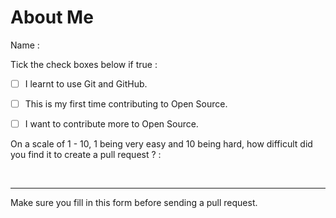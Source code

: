 <!-- ⚠️⚠️ Do Not Delete These Comments. ⚠️⚠️ -->
<!-- Please read these comments/instructions carefully and do accordingly  -->
<!-- Read our Code of Conduct: https://github.com/Open-Source-Community-VIT-AP/Hacktoberfest-2020/blob/master/.github/CODE_OF_CONDUCT.md -->

# About Me

<!--- Fill in the details below before sending us a pull request -->

Name : 

<!--- To mark a checkbox, just add an x between the square brackets.
      Example : [ ] becomes [x] -->
      
Tick the check boxes below if true : 

- [ ] I learnt to use Git and GitHub.

- [ ] This is my first time contributing to Open Source.

- [ ] I want to contribute more to Open Source.

On a scale of 1 - 10, 1 being very easy and 10 being hard, how difficult did you find it to create a pull request ? : 

<br>

---

Make sure you fill in this form before sending a pull request.

<!-- Before submitting, click on the preview tab to check your work so far-->
